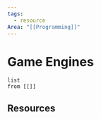 ```yaml
---
tags:
  - resource
Area: "[[Programming]]"
---
```


# Game Engines
```dataview
list
from [[]]
```

## Resources

